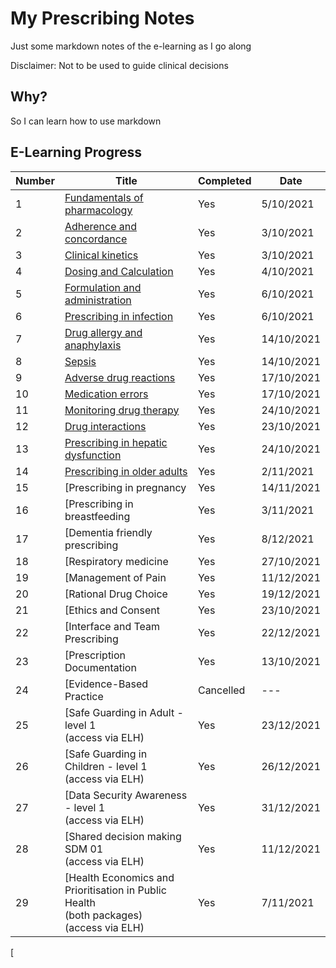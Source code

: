 # My Prescribing Notes

Just some markdown notes of the e-learning as I go along

Disclaimer: Not to be used to guide clinical decisions

## Why?

So I can learn how to use markdown

## E-Learning Progress

| Number | Title | Completed | Date  |
| --- | --- | --- | --- |
| 1 | [Fundamentals of pharmacology](01_Fundamentals_of_Pharmacology.md) | Yes | 5/10/2021 |
| 2 | [Adherence and concordance](02_Adherence&Concordance.md) | Yes | 3/10/2021 |
| 3 | [Clinical kinetics](03_Clinical_Kinetics.md) | Yes | 3/10/2021 |
| 4 | [Dosing and Calculation](04_Dosing&Calcs.md) | Yes | 4/10/2021 |
| 5 | [Formulation and administration](05_Formulation&Administration.md) | Yes | 6/10/2021 |
| 6 | [Prescribing in infection](06_Prescribing_in_infection.md) | Yes | 6/10/2021 |
| 7 | [Drug allergy and anaphylaxis](07_Allergy&Anaphylaxis.md) | Yes | 14/10/2021 |
| 8 | [Sepsis](08_Sepsis.md) | Yes | 14/10/2021 |
| 9 | [Adverse drug reactions](09_Adverse_Drug_Reactions.md) | Yes | 17/10/2021 |
| 10 | [Medication errors](10_medication_errors.md) | Yes | 17/10/2021 |
| 11 | [Monitoring drug therapy](11_Drug_Monitoring.md) | Yes | 24/10/2021 |
| 12 | [Drug interactions](12_Interactions.md) | Yes | 23/10/2021 |
| 13 | [Prescribing in hepatic dysfunction](13_Hepatic_Dysfunction.md) | Yes | 24/10/2021 |
| 14 | [Prescribing in older adults](14_Prescribing_in_older_adults.md) | Yes | 2/11/2021 |
| 15 | [Prescribing in pregnancy | Yes | 14/11/2021 |
| 16 | [Prescribing in breastfeeding | Yes | 3/11/2021 |
| 17 | [Dementia friendly prescribing | Yes | 8/12/2021 |
| 18 | [Respiratory medicine | Yes | 27/10/2021 |
| 19 | [Management of Pain | Yes | 11/12/2021 |
| 20 | [Rational Drug Choice | Yes | 19/12/2021 |
| 21 | [Ethics and Consent | Yes | 23/10/2021 |
| 22 | [Interface and Team Prescribing | Yes | 22/12/2021 |
| 23 | [Prescription Documentation | Yes | 13/10/2021 |
| 24 | [Evidence-Based Practice | Cancelled | --- |
| 25 | [Safe Guarding in Adult -level 1<br>(access via ELH) | Yes | 23/12/2021 |
| 26 | [Safe Guarding in Children - level 1<br>(access via ELH) | Yes | 26/12/2021 |
| 27 | [Data Security Awareness - level 1<br>(access via ELH) | Yes | 31/12/2021 |
| 28 | [Shared decision making SDM 01<br>(access via ELH) | Yes | 11/12/2021 |
| 29 | [Health Economics and Prioritisation in Public Health<br>(both packages)<br>(access via ELH) | Yes | 7/11/2021 |
[